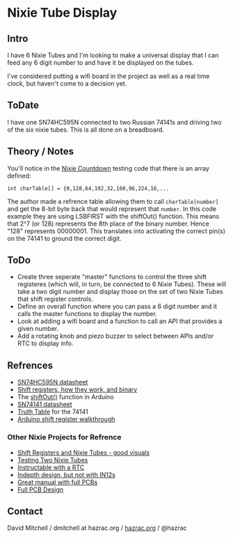 # Nixie Tube Display
## Intro
I have 6 Nixie Tubes and I'm looking to make a universal display that I can feed any 6 digit number to and have it be displayed on the tubes.

I've considered putting a wifi board in the project as well as a real time clock, but haven't come to a decision yet.

## ToDate
I have one SN74HC595N connected to two Russian 74141s and driving two of the six nixie tubes.  This is all done on a breadboard.

## Theory / Notes
You'll notice in the [Nixie Countdown](https://github.com/hazrac/Arduino_Projects/blob/master/Nixie/Nixie_coutdown/Nixie_coutdown.ino) testing code that there is an array defined:
 
```int charTable[] = {0,128,64,192,32,160,96,224,16,...```

The author made a refrence table allowing them to call ```charTable[number]``` and get the 8-bit byte back that would represent that ```number```. In this code example they are using LSBFIRST with the shiftOut() function.  This means that 2^7 (or 128) represents the 8th place of the binary number. Hence "128" represents 00000001.  This translates into activating the correct pin(s) on the 74141 to ground the correct digit.

## ToDo
* Create three seperate "master" functions to control the three shift registeres (which will, in turn, be connected to 6 Nixie Tubes). These will take a two digit number and display those on the set of two Nixie Tubes that shift register controls.
* Define an overall function where you can pass a 6 digit number and it calls the master functions to display the number.
* Look at adding a wifi board and a function to call an API that provides a given number.
* Add a rotating knob and piezo buzzer to select between APIs and/or RTC to display info.

## Refrences
* [SN74HC595N datasheet](http://www.ti.com/lit/ds/symlink/sn74hc595.pdf)
* [Shift registers, how they work, and binary](http://www.cs.uregina.ca/Links/class-info/207/Lab8/)
* The [shiftOut()](https://www.arduino.cc/reference/en/language/functions/advanced-io/shiftout/) function in Arduino
* [SN74141 datasheet](https://neon1.net/nixieclock/sn74141.pdf)
* [Truth Table](http://g3ynh.info/digrdout/74141.html) for the 74141
* [Arduino shift register walkthrough](https://www.arduino.cc/en/tutorial/ShiftOut)

### Other Nixie Projects for Refrence
* [Shift Registers and Nixie Tubes - good visuals](http://jafrog.com/2014/08/30/testing-a-shift-register.html)
* [Testing Two Nixie Tubes](http://www.instructables.com/id/Driving-two-Nixie-tubes-with-an-Arduino-via-a-shif/)
* [Instructable with a RTC](http://www.instructables.com/id/Arduino-Nixie-Clock-for-Absolute-Beginners/)
* [Indepth design, but not with IN12s](https://0x7d.com/2017/nixie-tube-clock/)
* [Great manual with full PCBs](https://www.nixiediy.com/wp-content/uploads/2020/12/In12BlueManual.pdf)
* [Full PCB Design](http://www.instructables.com/id/simple-user-adjustable-DIY-Nixie-Clock/)

## Contact
David Mitchell / dmitchell at hazrac.org / [hazrac.org](http://www.hazrac.org) / @hazrac
